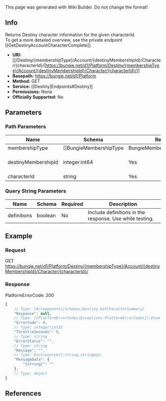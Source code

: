 <span class="wiki-builder">This page was generated with Wiki Builder. Do not change the format!</span>

## Info
Returns Destiny character information for the given characterId.<br/>To get a more detailed overview, see the private endpoint [[GetDestinyAccountCharacterComplete]].

* **URI:** [[/Destiny/{membershipType}/Account/{destinyMembershipId}/Character/{characterId}/|https://bungie.net/d1/Platform/Destiny/{membershipType}/Account/{destinyMembershipId}/Character/{characterId}/]]
* **Basepath:** https://bungie.net/d1/Platform
* **Method:** GET
* **Service:** [[Destiny|Endpoints#Destiny]]
* **Permissions:** None
* **Officially Supported:** No

## Parameters
### Path Parameters
Name | Schema | Required | Description
---- | ------ | -------- | -----------
membershipType | [[BungieMembershipType|BungieMembershipType]]:Enum | Yes | The type of account for which info will be extracted.
destinyMembershipId | integer:int64 | Yes | Destiny membership ID.
characterId | string | Yes | 

### Query String Parameters
Name | Schema | Required | Description
---- | ------ | -------- | -----------
definitions | boolean | No | Include definitions in the response. Use while testing.

## Example
### Request
GET https://bungie.net/d1/Platform/Destiny/{membershipType}/Account/{destinyMembershipId}/Character/{characterId}/

### Response
PlatformErrorCode: 200
```javascript
{
    // Type: [#/components/schemas/Destiny.GetCharacterSummary]
    "Response": null,
    // Type: [[PlatformErrorCodes|Exceptions-PlatformErrorCodes]]:Enum
    "ErrorCode": 0,
    // Type: integer:int32
    "ThrottleSeconds": 0,
    // Type: string
    "ErrorStatus": "",
    // Type: string
    "Message": "",
    // Type: Dictionary&lt;string,string&gt;
    "MessageData": {
        "{string}": ""
    },
    // Type: object
}

```

## References
